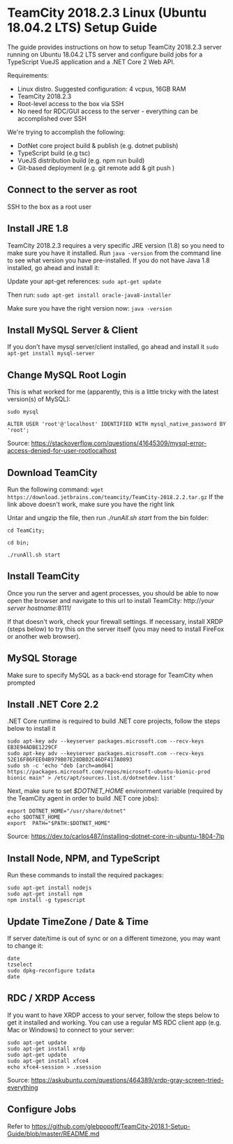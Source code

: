 # TeamCity 2018.2.3 Linux (Ubuntu 18.04.2 LTS) Setup Guide
The guide provides instructions on how to setup TeamCity 2018.2.3 server running on Ubuntu 18.04.2 LTS server and configure build jobs for a TypeScript VueJS application and a .NET Core 2 Web API.

Requirements: 
- Linux distro. Suggested configuration: 4 vcpus, 16GB RAM
- TeamCity 2018.2.3
- Root-level access to the box via SSH
- No need for RDC/GUI access to the server - everything can be accomplished over SSH

We're trying to accomplish the following:
- DotNet core project build & publish (e.g. dotnet publish)
- TypeScript build (e.g tsc)
- VueJS distribution build (e.g. npm run build)
- Git-based deployment (e.g. git remote add & git push <remote>)

## Connect to the server as root
SSH to the box as a root user

## Install JRE 1.8
TeamCity 2018.2.3 requires a very specific JRE version (1.8) so you need to make sure you have it installed.
Run ```java -version``` from the command line to see what version you have pre-installed. 
If you do not have Java 1.8 installed, go ahead and install it:

Update your apt-get references:
```sudo apt-get update```

Then run:
```sudo apt-get install oracle-java8-installer```

Make sure you have the right version now: ```java -version```

## Install MySQL Server & Client
If you don't have mysql server/client installed, go ahead and install it
```sudo apt-get install mysql-server```

## Change MySQL Root Login
This is what worked for me (apparently, this is a little tricky with the latest version(s) of MySQL):
```
sudo mysql

ALTER USER 'root'@'localhost' IDENTIFIED WITH mysql_native_password BY 'root';
```
Source: https://stackoverflow.com/questions/41645309/mysql-error-access-denied-for-user-rootlocalhost

## Download TeamCity
Run the following command:
```wget https://download.jetbrains.com/teamcity/TeamCity-2018.2.2.tar.gz```
If the link above doesn't work, make sure you have the right link

Untar and ungzip the file, then run *./runAll.sh start* from the bin folder:
```
cd TeamCity;

cd bin;

./runAll.sh start
```

## Install TeamCity 
Once you run the server and agent processes, you should be able to now open the browser and navigate to this url to install TeamCity:
http://*your server hostname*:8111/

If that doesn't work, check your firewall settings. If necessary, install XRDP (steps below) to try this on the server itself (you may need to install FireFox or another web browser).


## MySQL Storage
Make sure to specify MySQL as a back-end storage for TeamCity when prompted

## Install .NET Core 2.2
.NET Core runtime is required to build .NET core projects, follow the steps below to install it
```
sudo apt-key adv --keyserver packages.microsoft.com --recv-keys EB3E94ADBE1229CF
sudo apt-key adv --keyserver packages.microsoft.com --recv-keys 52E16F86FEE04B979B07E28DB02C46DF417A0893
sudo sh -c 'echo "deb [arch=amd64] https://packages.microsoft.com/repos/microsoft-ubuntu-bionic-prod bionic main" > /etc/apt/sources.list.d/dotnetdev.list'
```
Next, make sure to set *$DOTNET_HOME* environment variable (required by the TeamCity agent in order to build .NET core jobs):
```
export DOTNET_HOME="/usr/share/dotnet"
echo $DOTNET_HOME
export  PATH="$PATH:$DOTNET_HOME"
```

Source: https://dev.to/carlos487/installing-dotnet-core-in-ubuntu-1804-7lp

## Install Node, NPM, and TypeScript
Run these commands to install the required packages:
```
sudo apt-get install nodejs
sudo apt-get install npm
npm install -g typescript
```

## Update TimeZone / Date & Time
If server date/time is out of sync or on a different timezone, you may want to change it:
```
date
tzselect
sudo dpkg-reconfigure tzdata
date
```

## RDC / XRDP Access
If you want to have XRDP access to your server, follow the steps below to get it installed and working. You can use a regular MS RDC client app (e.g. Mac or Windows) to connect to your server:
```
sudo apt-get update
sudo apt-get install xrdp
sudo apt-get update
sudo apt-get install xfce4
echo xfce4-session > .xsession
```
Source: https://askubuntu.com/questions/464389/xrdp-gray-screen-tried-everything

## Configure Jobs
Refer to https://github.com/glebpopoff/TeamCity-2018.1-Setup-Guide/blob/master/README.md
